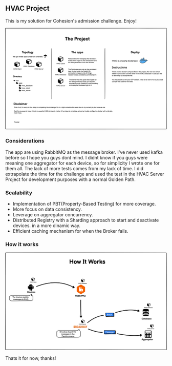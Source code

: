 ## HVAC Project

This is my solution for Cohesion's admission challenge. Enjoy!

![Diagrama](/assets/hvac-diagram.png)

### Considerations

The app are using RabbitMQ as the message broker. I've never used kafka before so I hope you guys dont mind. I didnt know if you guys were meaning one aggregator for each device, so for simplicity I wrote one for them all.
The lack of more tests comes from my lack of time. I did extrapolate the time for
the challenge and used the test in the HVAC Server Project for development purposes
with a normal Golden Path.

### Scalability

  - Implementation of PBT(Property-Based Testing) for more coverage.
  - More focus on data consistency.
  - Leverage on aggregator concurrency.
  - Distributed Registry with a Sharding approach to start and deactivate devices.
    in a more dinamic way.
  - Efficient caching mechanism for when the Broker fails.

### How it works


![How It Works](/assets/how_it_works.png)

Thats it for now, thanks!
